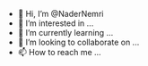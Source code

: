- 👋 Hi, I’m @NaderNemri
- 👀 I’m interested in ...
- 🌱 I’m currently learning ...
- 💞️ I’m looking to collaborate on ...
- 📫 How to reach me ...

<!---
NaderNemri/NaderNemri is a ✨ special ✨ repository because its `README.md` (this file) appears on your GitHub profile.
You can click the Preview link to take a look at your changes.
--->
